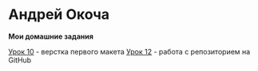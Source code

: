 # Андрей Окоча
**Мои домашние задания**

[Урок 10](https://kokogambo7.github.io/lesson_10/ "Моой первый сайт") - верстка первого макета
[Урок 12](https://kokogambo7.github.io/lessons_12/ "Моя первая домашка") - работа с репозиторием на GitHub
